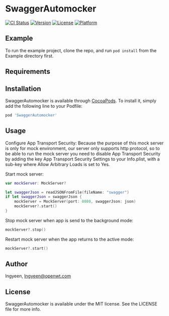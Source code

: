 # SwaggerAutomocker

[![CI Status](https://img.shields.io/travis/lngyeen/SwaggerAutomocker.svg?style=flat)](https://travis-ci.org/lngyeen/SwaggerAutomocker)
[![Version](https://img.shields.io/cocoapods/v/SwaggerAutomocker.svg?style=flat)](https://cocoapods.org/pods/SwaggerAutomocker)
[![License](https://img.shields.io/cocoapods/l/SwaggerAutomocker.svg?style=flat)](https://cocoapods.org/pods/SwaggerAutomocker)
[![Platform](https://img.shields.io/cocoapods/p/SwaggerAutomocker.svg?style=flat)](https://cocoapods.org/pods/SwaggerAutomocker)

## Example

To run the example project, clone the repo, and run `pod install` from the Example directory first.

## Requirements

## Installation

SwaggerAutomocker is available through [CocoaPods](https://cocoapods.org). To install
it, simply add the following line to your Podfile:

```ruby
pod 'SwaggerAutomocker'
```

## Usage

Configure App Transport Security:
Because the purpose of this mock server is only for mock environment, our server only supports http protocol, so to be able to run the mock server you need to disable App Transport Security by adding the key App Transport Security Settings to your Info.plist, with a sub-key where Allow Arbitrary Loads is set to Yes.

Start mock server:
```swift
var mockServer: MockServer?

let swaggerJson = readJSONFromFile(fileName: "swagger")
if let swaggerJson = swaggerJson {
    mockServer = MockServer(port: 8080, swaggerJson: json)
    mockServer?.start()
}
```

Stop mock server when app is send to the background mode:
```swift
mockServer?.stop()
```

Restart mock server when the app returns to the active mode:
```swift
mockServer?.start()
```

## Author

lngyeen, lngyeen@openwt.com

## License

SwaggerAutomocker is available under the MIT license. See the LICENSE file for more info.
